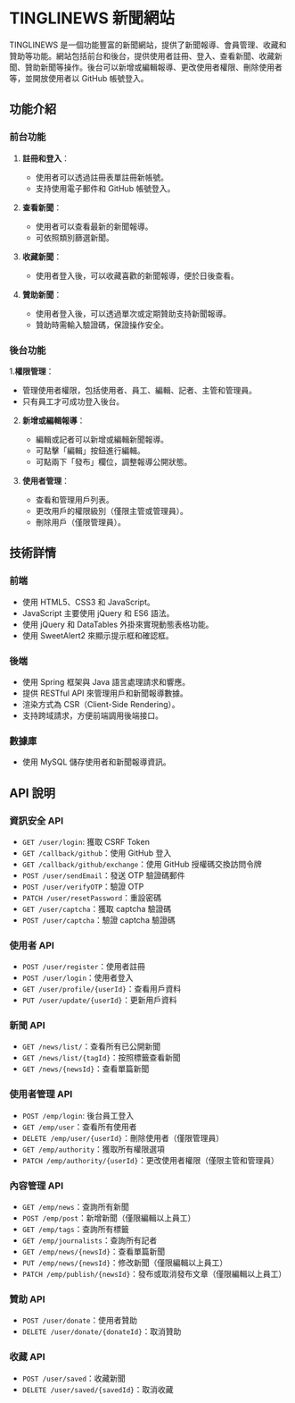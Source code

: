 # TINGLINEWS 新聞網站
TINGLINEWS 是一個功能豐富的新聞網站，提供了新聞報導、會員管理、收藏和贊助等功能。網站包括前台和後台，提供使用者註冊、登入、查看新聞、收藏新聞、贊助新聞等操作。後台可以新增或編輯報導、更改使用者權限、刪除使用者等，並開放使用者以 GitHub 帳號登入。

## 功能介紹
### 前台功能
1. **註冊和登入**：
   - 使用者可以透過註冊表單註冊新帳號。
   - 支持使用電子郵件和 GitHub 帳號登入。

2. **查看新聞**：
   - 使用者可以查看最新的新聞報導。
   - 可依照類別篩選新聞。

3. **收藏新聞**：
   - 使用者登入後，可以收藏喜歡的新聞報導，便於日後查看。

4. **贊助新聞**：
   - 使用者登入後，可以透過單次或定期贊助支持新聞報導。
   - 贊助時需輸入驗證碼，保證操作安全。

### 後台功能

1.**權限管理**：
   - 管理使用者權限，包括使用者、員工、編輯、記者、主管和管理員。
   - 只有員工才可成功登入後台。

2. **新增或編輯報導**：
   - 編輯或記者可以新增或編輯新聞報導。
   - 可點擊「編輯」按鈕進行編輯。
   - 可點兩下「發布」欄位，調整報導公開狀態。

3. **使用者管理**：
   - 查看和管理用戶列表。
   - 更改用戶的權限級別（僅限主管或管理員）。
   - 刪除用戶（僅限管理員）。


## 技術詳情

### 前端

- 使用 HTML5、CSS3 和 JavaScript。
- JavaScript 主要使用 jQuery 和 ES6 語法。
- 使用 jQuery 和 DataTables 外掛來實現動態表格功能。
- 使用 SweetAlert2 來顯示提示框和確認框。

### 後端

- 使用 Spring 框架與 Java 語言處理請求和響應。
- 提供 RESTful API 來管理用戶和新聞報導數據。
- 渲染方式為 CSR（Client-Side Rendering）。
- 支持跨域請求，方便前端調用後端接口。


### 數據庫

- 使用 MySQL 儲存使用者和新聞報導資訊。

## API 說明

### 資訊安全 API

- `GET /user/login`: 獲取 CSRF Token
- `GET /callback/github`：使用 GitHub 登入
- `GET /callback/github/exchange`：使用 GitHub 授權碼交換訪問令牌
- `POST /user/sendEmail`：發送 OTP 驗證碼郵件
- `POST /user/verifyOTP`：驗證 OTP
- `PATCH /user/resetPassword`：重設密碼
- `GET /user/captcha`：獲取 captcha 驗證碼
- `POST /user/captcha`：驗證 captcha 驗證碼

### 使用者 API

- `POST /user/register`：使用者註冊
- `POST /user/login`：使用者登入
- `GET /user/profile/{userId}`：查看用戶資料
- `PUT /user/update/{userId}`：更新用戶資料

### 新聞 API

- `GET /news/list/`：查看所有已公開新聞
- `GET /news/list/{tagId}`：按照標籤查看新聞
- `GET /news/{newsId}`：查看單篇新聞

### 使用者管理 API

- `POST /emp/login`: 後台員工登入
- `GET /emp/user`：查看所有使用者
- `DELETE /emp/user/{userId}`：刪除使用者（僅限管理員）
- `GET /emp/authority`：獲取所有權限選項
- `PATCH /emp/authority/{userId}`：更改使用者權限（僅限主管和管理員）

### 內容管理 API

- `GET /emp/news`：查詢所有新聞
- `POST /emp/post`：新增新聞（僅限編輯以上員工）
- `GET /emp/tags`：查詢所有標籤
- `GET /emp/journalists`：查詢所有記者
- `GET /emp/news/{newsId}`：查看單篇新聞
- `PUT /emp/news/{newsId}`：修改新聞（僅限編輯以上員工）
- `PATCH /emp/publish/{newsId}`：發布或取消發布文章（僅限編輯以上員工）

### 贊助 API

- `POST /user/donate`：使用者贊助
- `DELETE /user/donate/{donateId}`：取消贊助

### 收藏 API

- `POST /user/saved`：收藏新聞
- `DELETE /user/saved/{savedId}`：取消收藏
